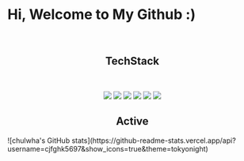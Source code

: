 <head><h1>Hi, Welcome to My Github :)</h1></head>
<br>

<h2 align="center">TechStack</h2>	
<br>

<p align="center">
  <img src="https://img.shields.io/badge/Python-3766AB?style=flat-square&logo=Python&logoColor=white"/>
  <img src="https://img.shields.io/badge/Django-black?style=flat-square&logo=Django&logoColor=white"/>
  <img src="https://img.shields.io/badge/Java-red?style=flat-square&logo=Java&logoColor=white"/>
  <img src="https://img.shields.io/badge/JavaScript-yellow?style=flat-square&logo=JavaScript&logoColor=white"/>
  <img src="https://img.shields.io/badge/CSS-3766AB?style=flat-square&logo=Css&logoColor=white"/>
  <img src="https://img.shields.io/badge/Html5-green?style=flat-square&logo=Html5&logoColor=white"/>
</div>

<br>
<h2 align="center">Active</h2>
![chulwha's GitHub stats](https://github-readme-stats.vercel.app/api?username=cjfghk5697&show_icons=true&theme=tokyonight)
